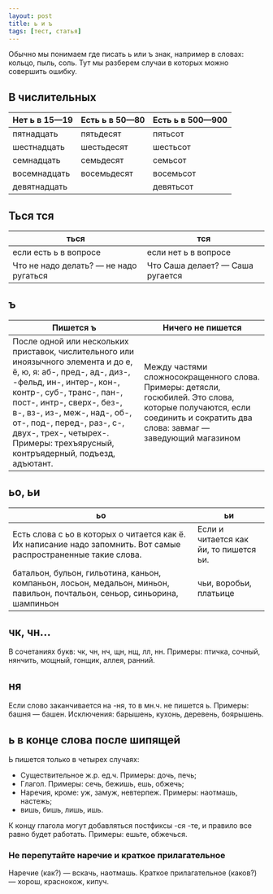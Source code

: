 ```yaml
---
layout: post
title: ь и ъ
tags: [тест, статья]
---
```


Обычно мы понимаем где писать ь или ъ знак, например в словах: кольцо, пыль, соль. Тут мы разберем случаи в которых можно совершить ошибку.

## В числительных

| Нет ь в 15—19 | Есть ь в 50—80 | Есть ь в 500—900 |
| --- | --- | --- |
| пятнадцать | пятьдесят | пятьсот |
| шестнадцать | шестьдесят | шестьсот |
| семнадцать | семьдесят | семьсот |
| восемнадцать | восемьдесят | восемьсот |
| девятнадцать |  | девятьсот |

## Ться тся

| ться | тся |
| --- | --- |
| если есть ь в вопросе | если нет ь в вопросе |
| Что не надо делать? — не надо ругаться | Что Саша делает? — Саша ругается |

## ъ

| Пишется ъ | Ничего не пишется |
| --- | --- |
| После одной или нескольких приставок, числительного или иноязычного элемента и до е, ё, ю, я: аб-, пред-, ад-, диз-, -фельд, ин-, интер-, кон-, контр-, суб-, транс-, пан-, пост-, интр-, сверх-, без-, в-, вз-, из-, меж-, над-, об-, от-, под-, перед-, раз-, с-, двух-, трех-, четырех-. Примеры: трехъярусный, контръядерный, подъезд, адъютант. | Между частями сложносокращенного слова. Примеры: детясли, госюбилей. Это слова, которые получаются, если соединить и сократить два слова: завмаг — заведующий магазином |

## ьо, ьи

| ьо | ьи |
| --- | --- |
| Есть слова с ьо в которых о читается как ё. Их написание надо запомнить. Вот самые распространенные такие слова. | Если и читается как йи, то пишется ьи. |
| батальон, бульон, гильотина, каньон, компаньон, лосьон, медальон, миньон, павильон, почтальон, сеньор, синьорина, шампиньон | чьи, воробьи, платьице |

## чк, чн...
В сочетаниях букв: чк, чн, нч, щн, нщ, лл, нн. Примеры: птичка, сочный, нянчить,
мощный, гонщик, аллея, ранний.

## ня
Если слово заканчивается на -ня, то в мн.ч. не пишется ь. Примеры: башня —
башен. Исключения: барышень, кухонь, деревень, боярышень.

## ь в конце слова после шипящей
Ь пишется только в четырех случаях:
- Существительное ж.р. ед.ч. Примеры: дочь, печь;
- Глагол. Примеры: сечь, бежишь, ешь, обжечь;
- Наречия, кроме: уж, замуж, невтерпеж. Примеры: наотмашь, настежь;
- вишь, бишь, лишь, ишь.

К концу глагола могут добавляться постфиксы -ся -те, и правило все равно будет работать. Примеры: ешьте, обжечься.

### Не перепутайте наречие и краткое прилагательное
Наречие (как?) — вскачь, наотмашь.
Краткое прилагательное (каков?) — хорош, краснокож, кипуч.
